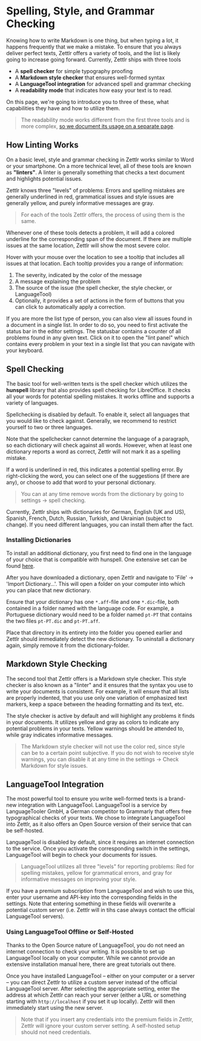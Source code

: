 # Spelling, Style, and Grammar Checking

Knowing how to write Markdown is one thing, but when typing a lot, it happens frequently that we make a mistake. To ensure that you always deliver perfect texts, Zettlr offers a variety of tools, and the list is likely going to increase going forward. Currently, Zettlr ships with three tools

* A **spell checker** for simple typography proofing
* A **Markdown style checker** that ensures well-formed syntax
* A **LanguageTool integration** for advanced spell and grammar checking
* A **readability mode** that indicates how easy your text is to read.

On this page, we're going to introduce you to three of these, what capabilities they have and how to utilize them.

> The readability mode works different from the first three tools and is more complex, [so we document its usage on a separate page](../academic/readability.md).

## How Linting Works

On a basic level, style and grammar checking in Zettlr works similar to Word or your smartphone. On a more technical level, all of these tools are known as **"linters"**. A linter is generally something that checks a text document and highlights potential issues.

Zettlr knows three "levels" of problems: Errors and spelling mistakes are generally underlined in red, grammatical issues and style issues are generally yellow, and purely informative messages are gray.

> For each of the tools Zettlr offers, the process of using them is the same.

Whenever one of these tools detects a problem, it will add a colored underline for the corresponding span of the document. If there are multiple issues at the same location, Zettlr will show the most severe color.

Hover with your mouse over the location to see a tooltip that includes all issues at that location. Each tooltip provides you a range of information:

1. The severity, indicated by the color of the message
2. A message explaining the problem
3. The source of the issue (the spell checker, the style checker, or LanguageTool)
4. Optionally, it provides a set of actions in the form of buttons that you can click to automatically apply a correction.

If you are more the list type of person, you can also view all issues found in a document in a single list. In order to do so, you need to first activate the status bar in the editor settings. The statusbar contains a counter of all problems found in any given text. Click on it to open the "lint panel" which contains every problem in your text in a single list that you can navigate with your keyboard.

## Spell Checking

The basic tool for well-written texts is the spell checker which utilizes the **hunspell** library that also provides spell checking for LibreOffice. It checks all your words for potential spelling mistakes. It works offline and supports a variety of languages.

Spellchecking is disabled by default. To enable it, select all languages that you would like to check against. Generally, we recommend to restrict yourself to two or three languages.

Note that the spellchecker cannot determine the language of a paragraph, so each dictionary will check against all words. However, when at least one dictionary reports a word as correct, Zettlr will not mark it as a spelling mistake.

If a word is underlined in red, this indicates a potential spelling error. By right-clicking the word, you can select one of the suggestions (if there are any), or choose to add that word to your personal dictionary.

> You can at any time remove words from the dictionary by going to settings &rarr; spell checking.

Currently, Zettlr ships with dictionaries for German, English (UK and US), Spanish, French, Dutch, Russian, Turkish, and Ukrainian (subject to change). If you need different languages, you can install them after the fact.

### Installing Dictionaries

To install an additional dictionary, you first need to find one in the language of your choice that is compatible with hunspell. One extensive set can be found [here](https://github.com/wooorm/dictionaries/tree/main/dictionaries).

After you have downloaded a dictionary, open Zettlr and navigate to 'File' &rarr; 'Import Dictionary…'. This will open a folder on your computer into which you can place that new dictionary.

Ensure that your dictionary has one `*.aff`-file and one `*.dic`-file, both contained in a folder named with the language code. For example, a Portuguese dictionary would need to be a folder named `pt-PT` that contains the two files `pt-PT.dic` and `pt-PT.aff`.

Place that directory in its entirety into the folder you opened earlier and Zettlr should immediately detect the new dictionary. To uninstall a dictionary again, simply remove it from the dictionary-folder.

## Markdown Style Checking

The second tool that Zettlr offers is a Markdown style checker. This style checker is also known as a "linter" and it ensures that the syntax you use to write your documents is consistent. For example, it will ensure that all lists are properly indented, that you use only one variation of emphasized text markers, keep a space between the heading formatting and its text, etc.

The style checker is active by default and will highlight any problems it finds in your documents. It utilizes yellow and gray as colors to indicate any potential problems in your texts. Yellow warnings should be attended to, while gray indicates informative messages.

> The Markdown style checker will not use the color red, since style can be to a certain point subjective. If you do not wish to receive style warnings, you can disable it at any time in the settings &rarr; Check Markdown for style issues.

## LanguageTool Integration

The most powerful tool to ensure you write well-formed texts is a brand-new integration with LanguageTool. LanguageTool is a service by LanguageTooler GmbH, a German competitor to Grammarly that offers free typographical checks of your texts. We chose to integrate LanguageTool into Zettlr, as it also offers an Open Source version of their service that can be self-hosted.

LanguageTool is disabled by default, since it requires an internet connection to the service. Once you activate the corresponding switch in the settings, LanguageTool will begin to check your documents for issues.

> LanguageTool utilizes all three "levels" for reporting problems: Red for spelling mistakes, yellow for grammatical errors, and gray for informative messages on improving your style.

If you have a premium subscription from LanguageTool and wish to use this, enter your username and API-key into the corresponding fields in the settings. Note that entering something in these fields will overwrite a potential custom server (i.e. Zettlr will in tihs case always contact the official LanguageTool servers).

### Using LanguageTool Offline or Self-Hosted

Thanks to the Open Source nature of LanguageTool, you do not need an internet connection to check your writing. It is possible to set up LanguageTool locally on your computer. While we cannot provide an extensive installation manual here, there are great tutorials out there.

Once you have installed LanguageTool – either on your computer or a server – you can direct Zettlr to utilize a custom server instead of the official LanguageTool server. After selecting the appropriate setting, enter the address at which Zettlr can reach your server (either a URL or something starting with `http://localhost` if you set it up locally). Zettlr will then immediately start using the new server.

> Note that if you insert any credentials into the premium fields in Zettlr, Zettlr will ignore your custom server setting. A self-hosted setup should not need credentials.
